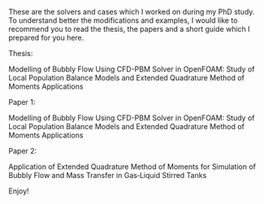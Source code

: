 
These are the solvers and cases which I worked on during my PhD study. To understand better the modifications and examples, I would like to recommend you to read the thesis, the papers and a short guide which I prepared for you here.

Thesis:

Modelling of Bubbly Flow Using CFD-PBM Solver in OpenFOAM: Study of Local Population Balance Models and Extended Quadrature Method of Moments Applications

Paper 1:

Modelling of Bubbly Flow Using CFD-PBM Solver in OpenFOAM: Study of Local Population Balance Models and Extended Quadrature Method of Moments Applications

Paper 2:

Application of Extended Quadrature Method of Moments for Simulation of Bubbly Flow and Mass Transfer in Gas‐Liquid Stirred Tanks


Enjoy!
